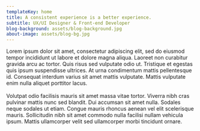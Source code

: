 ```yaml
---
templateKey: home
title: A consistent experience is a better experience.
subtitle: UX/UI Designer & Front-end Developer
blog-background: assets/blog-background.jpg
about-image: assets/blog-bg.jpg
---
```

Lorem ipsum dolor sit amet, consectetur adipiscing elit, sed do eiusmod tempor incididunt ut labore et dolore magna aliqua. Laoreet non curabitur gravida arcu ac tortor. Quis risus sed vulputate odio ut. Tristique et egestas quis ipsum suspendisse ultrices. At urna condimentum mattis pellentesque id. Consequat interdum varius sit amet mattis vulputate. Mattis vulputate enim nulla aliquet porttitor lacus.\
\
Volutpat odio facilisis mauris sit amet massa vitae tortor. Viverra nibh cras pulvinar mattis nunc sed blandit. Dui accumsan sit amet nulla. Sodales neque sodales ut etiam. Congue mauris rhoncus aenean vel elit scelerisque mauris. Sollicitudin nibh sit amet commodo nulla facilisi nullam vehicula ipsum. Mattis ullamcorper velit sed ullamcorper morbi tincidunt ornare.